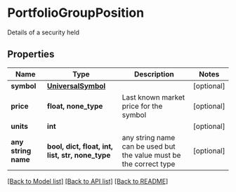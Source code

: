 # PortfolioGroupPosition

Details of a security held

## Properties
Name | Type | Description | Notes
------------ | ------------- | ------------- | -------------
**symbol** | [**UniversalSymbol**](UniversalSymbol.md) |  | [optional] 
**price** | **float, none_type** | Last known market price for the symbol | [optional] 
**units** | **int** |  | [optional] 
**any string name** | **bool, dict, float, int, list, str, none_type** | any string name can be used but the value must be the correct type | [optional]

[[Back to Model list]](../README.md#documentation-for-models) [[Back to API list]](../README.md#documentation-for-api-endpoints) [[Back to README]](../README.md)


